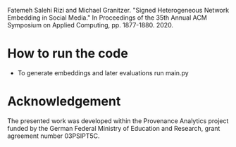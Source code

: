 Fatemeh Salehi Rizi and Michael Granitzer. "Signed Heterogeneous Network Embedding in Social Media." In Proceedings of the 35th Annual ACM Symposium on Applied Computing, pp. 1877-1880. 2020.


# How to run the code
 - To generate embeddings and later evaluations run main.py


# Acknowledgement
The presented work was developed within the Provenance Analytics project funded by the German Federal Ministry of Education
and Research, grant agreement number 03PSIPT5C.


